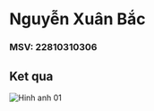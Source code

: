 # Nguyễn Xuân Bắc
### MSV: 22810310306
## Ket qua

![Hinh anh 01]("C:\Users\ACER\Downloads\btap712025.jpg")
